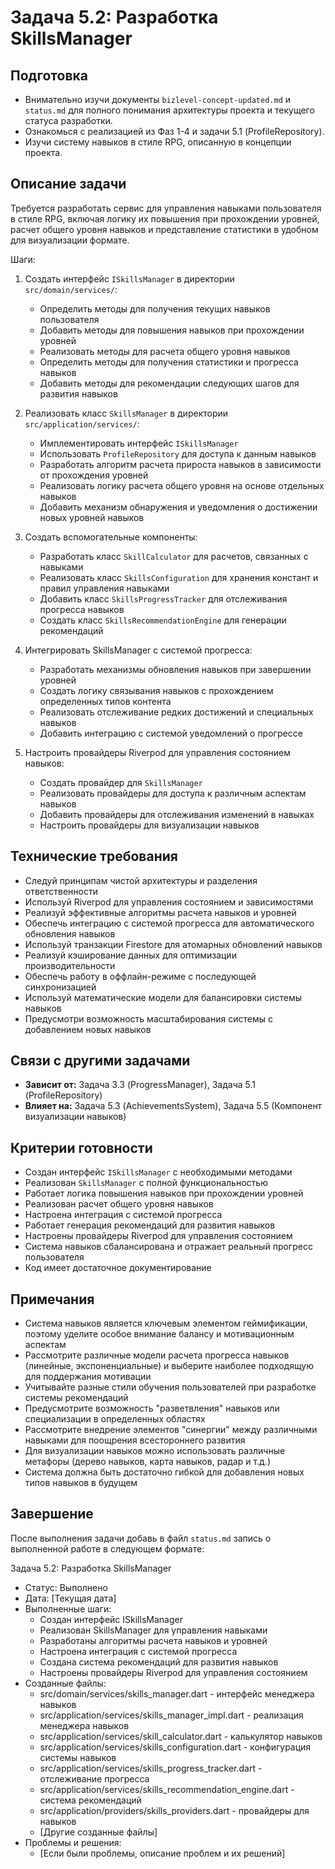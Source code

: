 # Задача 5.2: Разработка SkillsManager

## Подготовка
- Внимательно изучи документы `bizlevel-concept-updated.md` и `status.md` для полного понимания архитектуры проекта и текущего статуса разработки.
- Ознакомься с реализацией из Фаз 1-4 и задачи 5.1 (ProfileRepository).
- Изучи систему навыков в стиле RPG, описанную в концепции проекта.

## Описание задачи
Требуется разработать сервис для управления навыками пользователя в стиле RPG, включая логику их повышения при прохождении уровней, расчет общего уровня навыков и представление статистики в удобном для визуализации формате.

Шаги:
1. Создать интерфейс `ISkillsManager` в директории `src/domain/services/`:
   - Определить методы для получения текущих навыков пользователя
   - Добавить методы для повышения навыков при прохождении уровней
   - Реализовать методы для расчета общего уровня навыков
   - Определить методы для получения статистики и прогресса навыков
   - Добавить методы для рекомендации следующих шагов для развития навыков

2. Реализовать класс `SkillsManager` в директории `src/application/services/`:
   - Имплементировать интерфейс `ISkillsManager`
   - Использовать `ProfileRepository` для доступа к данным навыков
   - Разработать алгоритм расчета прироста навыков в зависимости от прохождения уровней
   - Реализовать логику расчета общего уровня на основе отдельных навыков
   - Добавить механизм обнаружения и уведомления о достижении новых уровней навыков

3. Создать вспомогательные компоненты:
   - Разработать класс `SkillCalculator` для расчетов, связанных с навыками
   - Реализовать класс `SkillsConfiguration` для хранения констант и правил управления навыками
   - Добавить класс `SkillsProgressTracker` для отслеживания прогресса навыков
   - Создать класс `SkillsRecommendationEngine` для генерации рекомендаций

4. Интегрировать SkillsManager с системой прогресса:
   - Разработать механизмы обновления навыков при завершении уровней
   - Создать логику связывания навыков с прохождением определенных типов контента
   - Реализовать отслеживание редких достижений и специальных навыков
   - Добавить интеграцию с системой уведомлений о прогрессе

5. Настроить провайдеры Riverpod для управления состоянием навыков:
   - Создать провайдер для `SkillsManager`
   - Реализовать провайдеры для доступа к различным аспектам навыков
   - Добавить провайдеры для отслеживания изменений в навыках
   - Настроить провайдеры для визуализации навыков

## Технические требования
- Следуй принципам чистой архитектуры и разделения ответственности
- Используй Riverpod для управления состоянием и зависимостями
- Реализуй эффективные алгоритмы расчета навыков и уровней
- Обеспечь интеграцию с системой прогресса для автоматического обновления навыков
- Используй транзакции Firestore для атомарных обновлений навыков
- Реализуй кэширование данных для оптимизации производительности
- Обеспечь работу в оффлайн-режиме с последующей синхронизацией
- Используй математические модели для балансировки системы навыков
- Предусмотри возможность масштабирования системы с добавлением новых навыков

## Связи с другими задачами
- **Зависит от:** Задача 3.3 (ProgressManager), Задача 5.1 (ProfileRepository)
- **Влияет на:** Задача 5.3 (AchievementsSystem), Задача 5.5 (Компонент визуализации навыков)

## Критерии готовности
- Создан интерфейс `ISkillsManager` с необходимыми методами
- Реализован `SkillsManager` с полной функциональностью
- Работает логика повышения навыков при прохождении уровней
- Реализован расчет общего уровня навыков
- Настроена интеграция с системой прогресса
- Работает генерация рекомендаций для развития навыков
- Настроены провайдеры Riverpod для управления состоянием
- Система навыков сбалансирована и отражает реальный прогресс пользователя
- Код имеет достаточное документирование

## Примечания
- Система навыков является ключевым элементом геймификации, поэтому уделите особое внимание балансу и мотивационным аспектам
- Рассмотрите различные модели расчета прогресса навыков (линейные, экспоненциальные) и выберите наиболее подходящую для поддержания мотивации
- Учитывайте разные стили обучения пользователей при разработке системы рекомендаций
- Предусмотрите возможность "разветвления" навыков или специализации в определенных областях
- Рассмотрите внедрение элементов "синергии" между различными навыками для поощрения всестороннего развития
- Для визуализации навыков можно использовать различные метафоры (дерево навыков, карта навыков, радар и т.д.)
- Система должна быть достаточно гибкой для добавления новых типов навыков в будущем

## Завершение
После выполнения задачи добавь в файл `status.md` запись о выполненной работе в следующем формате:

Задача 5.2: Разработка SkillsManager
* Статус: Выполнено
* Дата: [Текущая дата]
* Выполненные шаги:
    * Создан интерфейс ISkillsManager
    * Реализован SkillsManager для управления навыками
    * Разработаны алгоритмы расчета навыков и уровней
    * Настроена интеграция с системой прогресса
    * Создана система рекомендаций для развития навыков
    * Настроены провайдеры Riverpod для управления состоянием
* Созданные файлы:
    * src/domain/services/skills_manager.dart - интерфейс менеджера навыков
    * src/application/services/skills_manager_impl.dart - реализация менеджера навыков
    * src/application/services/skill_calculator.dart - калькулятор навыков
    * src/application/services/skills_configuration.dart - конфигурация системы навыков
    * src/application/services/skills_progress_tracker.dart - отслеживание прогресса
    * src/application/services/skills_recommendation_engine.dart - система рекомендаций
    * src/application/providers/skills_providers.dart - провайдеры для навыков
    * [Другие созданные файлы]
* Проблемы и решения:
    * [Если были проблемы, описание проблем и их решений]